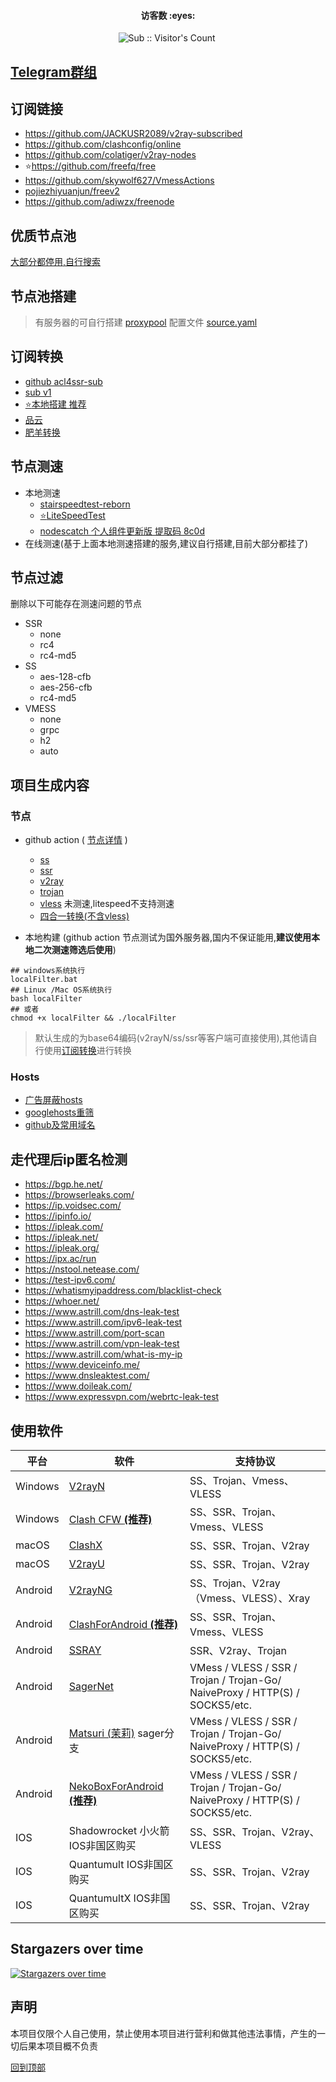 <h4 align="center">访客数 :eyes:</h4>

<p align="center">
<img  src="https://profile-counter.glitch.me/Leon406_SubCrawler/count.svg" alt="Sub :: Visitor's Count" />
 <img width=0 height=0 src="https://profile-counter.glitch.me/Leon406/count.svg" alt="Leon406:: Visitor's Count" />
</p>

## [Telegram群组](https://t.me/freenodeshare)


## <span id="top">订阅链接</span>

- https://github.com/JACKUSR2089/v2ray-subscribed
- https://github.com/clashconfig/online
- https://github.com/colatiger/v2ray-nodes
- :star:https://github.com/freefq/free
- https://github.com/skywolf627/VmessActions
- [pojiezhiyuanjun/freev2](https://github.com/pojiezhiyuanjun/freev2)
- https://github.com/adiwzx/freenode

## 优质节点池

[大部分都停用,自行搜索](https://www.google.com/search?client=aff-cs-360se&ie=UTF-8&q=inurl%3A%2Fclash%2Fproxies&)

## 节点池搭建

> 有服务器的可自行搭建 [proxypool](https://github.com/Leon406/proxypool)  配置文件 [source.yaml](https://github.com/Leon406/proxypool/blob/master/config/source.yaml) 

## <span id="subCon">订阅转换</span>

- [github acl4ssr-sub](https://acl4ssr-sub.github.io/)
- [sub v1](https://sub.v1.mk/)
- [:star:本地搭建 推荐](https://github.com/tindy2013/subconverter/releases)
- [品云](https://id9.cc/)
- [肥羊转换](https://sub.mcwy.cloud/)


## 节点测速

- 本地测速
    - [stairspeedtest-reborn](https://github.com/tindy2013/stairspeedtest-reborn)
    - [:star:LiteSpeedTest](https://github.com/xxf098/LiteSpeedTest)
    - [nodescatch ](https://github.com/bulianglin/demo)     [个人组件更新版 提取码 8c0d](https://leon.lanzoub.com/b0db6sooh#8c0d)
- 在线测速(基于上面本地测速搭建的服务,建议自行搭建,目前大部分都挂了)



## 节点过滤

删除以下可能存在测速问题的节点

- SSR
  - none
  - rc4
  - rc4-md5
- SS
  - aes-128-cfb
  - aes-256-cfb
  - rc4-md5
- VMESS
  -  none
  -  grpc
  -  h2
  -  auto

## 项目生成内容

### 节点

- github action (  [节点详情](./sub/info.md) )
  - [ss](https://raw.fastgit.org/Leon406/SubCrawler/master/sub/share/ss)
  - [ssr](https://raw.fastgit.org/Leon406/SubCrawler/master/sub/share/ssr)
  - [v2ray](https://raw.fastgit.org/Leon406/SubCrawler/master/sub/share/v2)
  - [trojan](https://raw.fastgit.org/Leon406/SubCrawler/master/sub/share/tr)
  - [vless](https://raw.fastgit.org/Leon406/SubCrawler/master/sub/share/vless) 未测速,litespeed不支持测速
  - [四合一转换(不含vless)](https://raw.githubusercontent.com/Leon406/SubCrawler/main/sub/share/all3)


- 本地构建 (github action 节点测试为国外服务器,国内不保证能用,**建议使用本地二次测速筛选后使用**)

```
## windows系统执行
localFilter.bat
## Linux /Mac OS系统执行
bash localFilter  
## 或者
chmod +x localFilter && ./localFilter
```




> 默认生成的为base64编码(v2rayN/ss/ssr等客户端可直接使用),其他请自行使用[订阅转换](#subCon)进行转换

### Hosts

- [广告屏蔽hosts](https://raw.fastgit.org/Leon406/SubCrawler/master/sub/share/blackhosts) 
- [googlehosts重筛](https://raw.fastgit.org/Leon406/SubCrawler/master/sub/share/whitehost)
- [github及常用域名](https://raw.fastgit.org/Leon406/SubCrawler/master/sub/share/host)

## 走代理后ip匿名检测

- https://bgp.he.net/
- https://browserleaks.com/
- https://ip.voidsec.com/
- https://ipinfo.io/
- https://ipleak.com/
- https://ipleak.net/
- https://ipleak.org/
- https://ipx.ac/run
- https://nstool.netease.com/
- https://test-ipv6.com/
- https://whatismyipaddress.com/blacklist-check
- https://whoer.net/
- https://www.astrill.com/dns-leak-test
- https://www.astrill.com/ipv6-leak-test
- https://www.astrill.com/port-scan
- https://www.astrill.com/vpn-leak-test
- https://www.astrill.com/what-is-my-ip
- https://www.deviceinfo.me/
- https://www.dnsleaktest.com/
- https://www.doileak.com/
- https://www.expressvpn.com/webrtc-leak-test


## 使用软件

| 平台    | 软件                                                         | 支持协议                                                     |
| ------- | ------------------------------------------------------------ | ------------------------------------------------------------ |
| Windows | [V2rayN](https://github.com/2dust/v2rayN/releases)           | SS、Trojan、Vmess、VLESS                                     |
| Windows | [Clash CFW  **(推荐)**](https://github.com/Fndroid/clash_for_windows_pkg/releases) | SS、SSR、Trojan、Vmess、VLESS                                |
| macOS   | [ClashX](https://github.com/yichengchen/clashX/releases)     | SS、SSR、Trojan、V2ray                                       |
| macOS   | [V2rayU](https://github.com/yanue/V2rayU/releases)           | SS、SSR、Trojan、V2ray                                       |
| Android | [V2rayNG](https://github.com/2dust/v2rayNG/releases)         | SS、Trojan、V2ray（Vmess、VLESS）、Xray                      |
| Android | [ClashForAndroid  **(推荐)**](https://github.com/Kr328/ClashForAndroid/releases) | SS、SSR、Trojan、Vmess、VLESS                                |
| Android | [SSRAY](https://github.com/xxf098/shadowsocksr-v2ray-trojan-android/releases) | SSR、V2ray、Trojan                                           |
| Android | [SagerNet](https://github.com/SagerNet/SagerNet/releases)    | VMess / VLESS / SSR / Trojan / Trojan-Go/ NaiveProxy / HTTP(S) / SOCKS5/etc. |
| Android | [Matsuri (茉莉)](https://github.com/MatsuriDayo/Matsuri) sager分支 | VMess / VLESS / SSR / Trojan / Trojan-Go/ NaiveProxy / HTTP(S) / SOCKS5/etc. |
| Android | [NekoBoxForAndroid **(推荐)**](https://github.com/MatsuriDayo/NekoBoxForAndroid) | VMess / VLESS / SSR / Trojan / Trojan-Go/ NaiveProxy / HTTP(S) / SOCKS5/etc. |
| IOS     | Shadowrocket 小火箭 IOS非国区购买                            | SS、SSR、Trojan、V2ray、VLESS                                |
| IOS     | Quantumult  IOS非国区购买                                    | SS、SSR、Trojan、V2ray                                       |
| IOS     | QuantumultX  IOS非国区购买                                   | SS、SSR、Trojan、V2ray                                       |



## Stargazers over time

[![Stargazers over time](https://starchart.cc/Leon406/SubCrawler.svg)](https://starchart.cc/Leon406/SubCrawler)

## 声明

本项目仅限个人自己使用，禁止使用本项目进行营利和做其他违法事情，产生的一切后果本项目概不负责

[回到顶部](#top)

